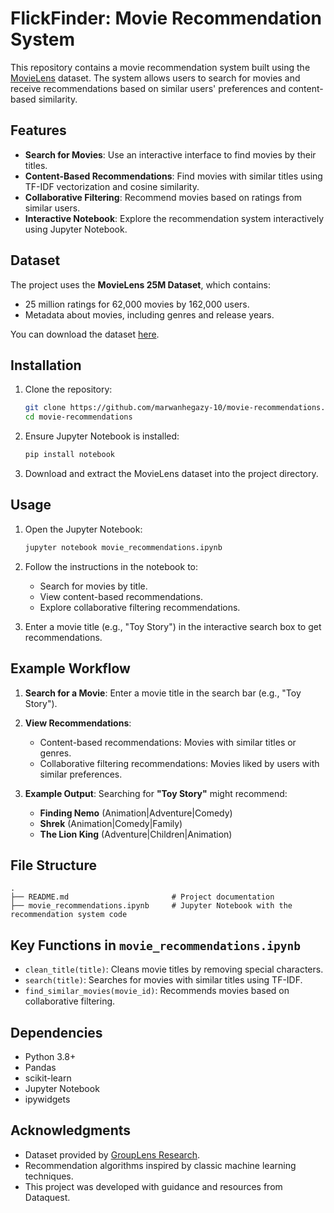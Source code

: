 # FlickFinder: Movie Recommendation System

This repository contains a movie recommendation system built using the [MovieLens](https://grouplens.org/datasets/movielens/) dataset. The system allows users to search for movies and receive recommendations based on similar users' preferences and content-based similarity.

## Features

- **Search for Movies**: Use an interactive interface to find movies by their titles.
- **Content-Based Recommendations**: Find movies with similar titles using TF-IDF vectorization and cosine similarity.
- **Collaborative Filtering**: Recommend movies based on ratings from similar users.
- **Interactive Notebook**: Explore the recommendation system interactively using Jupyter Notebook.

## Dataset

The project uses the **MovieLens 25M Dataset**, which contains:
- 25 million ratings for 62,000 movies by 162,000 users.
- Metadata about movies, including genres and release years.

You can download the dataset [here](https://files.grouplens.org/datasets/movielens/ml-25m.zip).

## Installation

1. Clone the repository:
   ```bash
   git clone https://github.com/marwanhegazy-10/movie-recommendations.git
   cd movie-recommendations
   ```

2. Ensure Jupyter Notebook is installed:
   ```bash
   pip install notebook
   ```

3. Download and extract the MovieLens dataset into the project directory.

## Usage

1. Open the Jupyter Notebook:
   ```bash
   jupyter notebook movie_recommendations.ipynb
   ```

2. Follow the instructions in the notebook to:
   - Search for movies by title.
   - View content-based recommendations.
   - Explore collaborative filtering recommendations.

3. Enter a movie title (e.g., "Toy Story") in the interactive search box to get recommendations.

## Example Workflow

1. **Search for a Movie**:
   Enter a movie title in the search bar (e.g., "Toy Story").

2. **View Recommendations**:
   - Content-based recommendations: Movies with similar titles or genres.
   - Collaborative filtering recommendations: Movies liked by users with similar preferences.

3. **Example Output**:
   Searching for **"Toy Story"** might recommend:
   - **Finding Nemo** (Animation|Adventure|Comedy)
   - **Shrek** (Animation|Comedy|Family)
   - **The Lion King** (Adventure|Children|Animation)

## File Structure

```
.
├── README.md                       # Project documentation
├── movie_recommendations.ipynb     # Jupyter Notebook with the recommendation system code
```

## Key Functions in `movie_recommendations.ipynb`

- `clean_title(title)`: Cleans movie titles by removing special characters.
- `search(title)`: Searches for movies with similar titles using TF-IDF.
- `find_similar_movies(movie_id)`: Recommends movies based on collaborative filtering.

## Dependencies

- Python 3.8+
- Pandas
- scikit-learn
- Jupyter Notebook
- ipywidgets

## Acknowledgments

- Dataset provided by [GroupLens Research](https://grouplens.org/).
- Recommendation algorithms inspired by classic machine learning techniques.
- This project was developed with guidance and resources from Dataquest.
